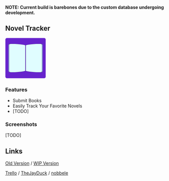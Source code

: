 **NOTE: Current build is barebones due to the custom database undergoing development.**

## Novel Tracker

<img src="public/book.svg" width=128 />

### Features
* Submit Books
* Easily Track Your Favorite Novels
* [TODO]

### Screenshots
[TODO]

## Links
[Old Version](https://lightnoveltracker-old.herokuapp.com/) /
[WIP Version](http://lightnoveltracker.herokuapp.com/)  

[Trello](https://trello.com/b/dPv92vJW/light-novel-tracker) /
[TheJayDuck](https://github.com/thejayduck) /
[nobbele](https://github.com/nobbele)
